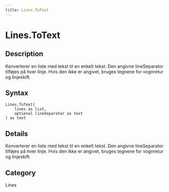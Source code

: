 ```yaml
---
title: Lines.ToText
---
```


# Lines.ToText


## Description

Konverterer en liste med tekst til en enkelt tekst.  Den angivne lineSeparator tilføjes på hver linje.  Hvis den ikke er angivet, bruges tegnene for vognretur og linjeskift.


## Syntax

```powerquery
Lines.ToText(
    lines as list,
    optional lineSeparator as text
) as text
```


## Details

Konverterer en liste med tekst til en enkelt tekst.  Den angivne lineSeparator tilføjes på hver linje.  Hvis den ikke er angivet, bruges tegnene for vognretur og linjeskift.



## Category
Lines
